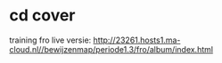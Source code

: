 # cd cover
training fro
live versie: http://23261.hosts1.ma-cloud.nl//bewijzenmap/periode1.3/fro/album/index.html

